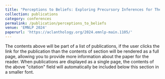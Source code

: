 ```yaml
---
title: "Perceptions to Beliefs: Exploring Precursory Inferences for Theory of Mind in Large Language Models"
collection: publications
category: conferences
permalink: /publication/perceptions_to_beliefs
venue: 'EMNLP 2024'
paperurl: 'https://aclanthology.org/2024.emnlp-main.1105/'
---
```

The contents above will be part of a list of publications, if the user clicks the link for the publication than the contents of section will be rendered as a full page, allowing you to provide more information about the paper for the reader. When publications are displayed as a single page, the contents of the above "citation" field will automatically be included below this section in a smaller font.
